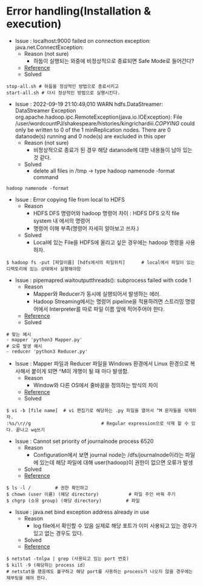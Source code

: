 # Error handling(Installation & execution)

- Issue : localhost:9000 failed on connection exception: java.net.ConnectException:
  - Reason (not sure)
    - 하둡이 실행되는 와중에 비정상적으로 종료되면 Safe Mode로 들어간다?
  - [Reference](https://seunghuni96.tistory.com/109)
  - Solved
```
stop-all.sh # 하둡을 정상적인 방법으로 종료시키고
start-all.sh # 다시 정상적인 방법으로 실행시킨다.
```
- Issue : 2022-09-19 21:10:49,010 WARN hdfs.DataStreamer: DataStreamer Exception org.apache.hadoop.ipc.RemoteException(java.io.IOException): File /user/wordcountPJ/shakespeare/histories/kingrichardiii._COPYING_ could only be written to 0 of the 1 minReplication nodes. There are 0 datanode(s) running and 0 node(s) are excluded in this oper
  - Reason (not sure)
    - 비정상적으로 종료가 된 경우 해당 datanode에 대한 내용들이 남아 있는 것 같다.
  - Solved
    - delete all files in /tmp -> type hadoop namenode -format command
```
hadoop namenode -format
```
- Issue : Error copying file from local to HDFS
  - Reason
    - HDFS DFS 명령어와 hadoop 명령어 차이 : HDFS DFS 오직 file system 내 에서의 명령어
    - 명령어 이해 부족(명령어 자세히 알아보고 쓰자.)
  - Solved
    - Local에 있는 File을 HDFS에 올리고 싶은 경우에는 hadoop 명령을 사용하자.
```
$ hadoop fs -put [파일이름] [hdfs에서의 파일위치]      # local에서 파일이 있는 디렉토리에 있는 상태에서 실행해야함
```

- Issue : pipemapred.waitoutputthreads(): subprocess failed with code 1  
  - Reason
    - Mapper와 Reducer가 동시에 실행되어서 발생하는 에러.
    - Hadoop Streaming에서는 명령어 pipeline을 적용하려면 스트리밍 명령어에서 Interpreter를 따로 파일 이름 앞에 적어주어야 한다.
  - [Reference](https://earthconquest.tistory.com/245)
  - Solved
```
# 맞는 예시
- mapper 'python3 Mapper.py'
# 오류 발생 예시
- reducer 'python3 Reducer.py'
```

- Issue : Mapper 파일과 Reducer 파일을 Windows 환경에서 Linux 환경으로 복사해서 붙이게 되면 ^M이 개행이 될 때 마다 발생함.
  - Reason
    - Window와 다른 OS에서 줄바꿈을 정의하는 방식의 차이
  - [Reference](https://www.adminschoice.com/how-to-remove-m-in-linux-unix#:~:text=Control%20M%20(%20%5EM)%20characters,pasted%20from%20a%20windows%20machine.)
  - Solved
```
$ vi -b [file name]  # vi 편집기로 해당하는 .py 파일을 열어서 ^M 문자들을 삭제하자.
:%s/\r//g                          # Regular expression으로 삭제 할 수 있다. 끝나고 wq쓰기
```

- Issue : Cannot set priority of journalnode process 6520
  - Reason
    - Configuration에서 보면 journal node는 /dfs/journalnode이라는 파일에 있는데 해당 파일에 대해 user(hadoop)이 권한이 없으면 오류가 발생
  - Solved
  - [Reference](https://stackoverflow.com/questions/56052827/error-cannot-set-priority-of-journalnode-process-6520)
```
$ ls -l /         # 권한 확인하고
$ chown (user 이름) (해당 directory)           # 파일 주인 바꿔 주기
$ chgrp (소유 group) (해당 directory)         # 파일 
```

- Issue : java.net bind exception address already in use
  - Reason
    - log file에서 확인할 수 있음 실제로 해당 포트가 이미 사용되고 있는 경우가 있고 없는 경우도 있다.
  - Solved
  - [Reference](https://community.cloudera.com/t5/Support-Questions/Failed-to-start-namenode-java-net-BindException-Port-in-use/td-p/228570)
```
$ netstat -tnlpa | grep (사용되고 있는 port 번호)
$ kill -9 (해당하는 process id)
# netstat을 했음에도 불구하고 해당 port를 사용하는 process가 나오지 않을 경우에는 재부팅을 해야 한다.
```